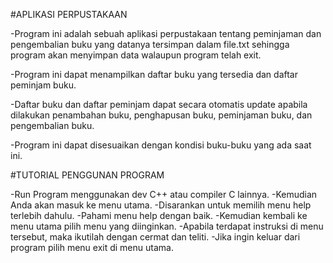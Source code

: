#APLIKASI PERPUSTAKAAN

  -Program ini adalah sebuah aplikasi perpustakaan tentang peminjaman dan pengembalian buku yang datanya tersimpan dalam file.txt sehingga    program akan menyimpan data walaupun program telah exit.
  
  -Program ini dapat menampilkan daftar buku yang tersedia dan daftar peminjam buku.
  
  -Daftar buku dan daftar peminjam dapat secara otomatis update apabila dilakukan penambahan buku, penghapusan buku, peminjaman buku, dan     pengembalian buku.
  
  -Program ini dapat disesuaikan dengan kondisi buku-buku yang ada saat ini.

#TUTORIAL PENGGUNAN PROGRAM

-Run Program menggunakan dev C++ atau compiler C lainnya.
-Kemudian Anda akan masuk ke menu utama.
-Disarankan untuk memilih menu help terlebih dahulu.
-Pahami menu help dengan baik.
-Kemudian kembali ke menu utama pilih menu yang diinginkan.
-Apabila terdapat instruksi di menu tersebut, maka ikutilah dengan cermat dan teliti.
-Jika ingin keluar dari program pilih menu exit di menu utama.

